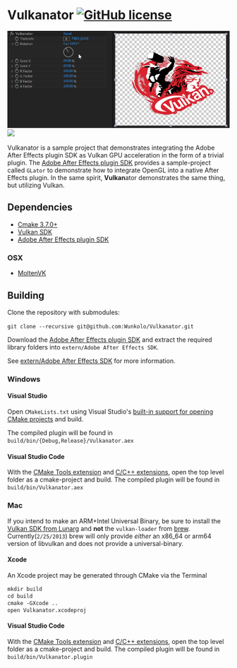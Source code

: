 # Vulkanator [![GitHub license](https://img.shields.io/badge/license-MIT-blue.svg)](LICENSE)

![](media/vulkanator-pc.gif)
![](media/vulkanator-mac.gif)

Vulkanator is a sample project that demonstrates integrating the Adobe After Effects plugin SDK as Vulkan GPU acceleration in the form of a trivial plugin.
The [Adobe After Effects plugin SDK](https://developer.adobe.com/after-effects/) provides a sample-project called `GLator` to demonstrate how to integrate OpenGL into a native After Effects plugin. In the same spirit, **Vulkan**ator demonstrates the same thing, but utilizing Vulkan.

## Dependencies

* [Cmake 3.7.0+](https://www.cmake.org/download/)
* [Vulkan SDK](https://vulkan.lunarg.com/)
* [Adobe After Effects plugin SDK](https://developer.adobe.com/after-effects/)

### OSX

* [MoltenVK](https://github.com/KhronosGroup/MoltenVK)

## Building

Clone the repository with submodules:

`git clone --recursive git@github.com:Wunkolo/Vulkanator.git`

Download the [Adobe After Effects plugin SDK](https://developer.adobe.com/after-effects/) and extract the required library folders into `extern/Adobe After Effects SDK`.

See [extern/Adobe After Effects SDK](extern/Adobe%20After%20Effects%20SDK/README.md) for more information.

### Windows

#### Visual Studio

Open `CMakeLists.txt` using Visual Studio's [built-in support for opening CMake projects](https://blogs.msdn.microsoft.com/vcblog/2016/10/05/cmake-support-in-visual-studio/) and build.

The compiled plugin will be found in `build/bin/{Debug,Release}/Vulkanator.aex`

#### Visual Studio Code

With the [CMake Tools extension](https://marketplace.visualstudio.com/items?itemName=ms-vscode.cmake-tools) and
[C/C++ extensions](https://marketplace.visualstudio.com/items?itemName=ms-vscode.cpptools), open the top level folder as a cmake-project and build.
The compiled plugin will be found in `build/bin/Vulkanator.aex`

### Mac

If you intend to make an ARM+Intel Universal Binary, be sure to install the
[Vulkan SDK from Lunarg](https://vulkan.lunarg.com/) and **not** the
`vulkan-loader` from [brew](https://formulae.brew.sh/formula/vulkan-loader).
Currently(`2/25/2013`) brew will only provide _either_ an x86_64 or arm64
version of libvulkan and does not provide a universal-binary.

#### Xcode

An Xcode project may be generated through CMake via the Terminal

```
mkdir build
cd build
cmake -GXcode ..
open Vulkanator.xcodeproj
```

#### Visual Studio Code

With the [CMake Tools extension](https://marketplace.visualstudio.com/items?itemName=ms-vscode.cmake-tools) and
[C/C++ extensions](https://marketplace.visualstudio.com/items?itemName=ms-vscode.cpptools), open the top level folder as a cmake-project and build.
The compiled plugin will be found in `build/bin/Vulkanator.plugin`
